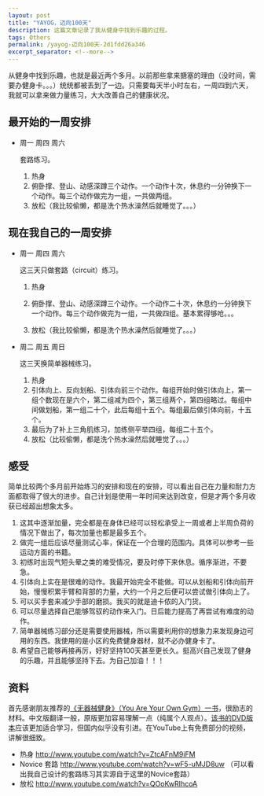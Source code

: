 ```yaml
---
layout: post
title: "YAYOG，迈向100天"
description: 这篇文章记录了我从健身中找到乐趣的过程。
tags: Others
permalink: /yayog-迈向100天-2d1fdd26a346
excerpt_separator: <!--more-->
---
```

从健身中找到乐趣，也就是最近两个多月。以前那些拿来搪塞的理由（没时间，需要办健身卡。。。）统统都被丢到了一边。只需要每天半小时左右，一周四到六天，我就可以拿来做力量练习，大大改善自己的健康状况。
<!--more-->

## 最开始的一周安排

* 周一 周四 周六

  套路练习。

  1. 热身
  1. 俯卧撑、登山、动感深蹲三个动作。一个动作十次，休息约一分钟换下一个动作。每三个动作做完为一组，一共做两组。
  1. 放松（我比较偷懒，都是洗个热水澡然后就睡觉了。。。）

## 现在我自己的一周安排

* 周一 周四 周六

  这三天只做套路（circuit）练习。

  1. 热身

  1. 俯卧撑、登山、动感深蹲三个动作。一个动作二十次，休息约一分钟换下一个动作。每三个动作做完为一组，一共做四组。基本累得够呛。。。

  1. 放松（我比较偷懒，都是洗个热水澡然后就睡觉了。。。）

* 周二 周五 周日

  这三天换简单器械练习。

  1. 热身
  1. 引体向上、反向划船、引体向前三个动作。每组开始时做引体向上，第一组个数现在是六个，第二组减为四个，第三组两个，第四组略过。每组中间做划船，第一组二十个，此后每组十五个。每组最后做引体向前，十五个。
  1. 最后为了补上三角肌练习，加练侧平举四组，每组二十五个。
  1. 放松（比较偷懒，都是洗个热水澡然后就睡觉了。。。）

## 感受

简单比较两个多月前开始练习的安排和现在的安排，可以看出自己在力量和耐力方面都取得了很大的进步。自己计划是使用一年时间来达到改变，但是才两个多月收获已经超出想象太多。

1. 这其中逐渐加量，完全都是在身体已经可以轻松承受上一周或者上半周负荷的情况下做出了，每次加量也都是最多五个。
1. 做完一组后应该尽量测试心率，保证在一个合理的范围内。具体可以参考一些运动方面的书籍。
1. 初练时出现气短头晕之类的难受情况，要及时停下来休息。循序渐进，不要急。
1. 引体向上实在是很难的动作。我最开始完全不能做。可以从划船和引体向前开始，慢慢积累手臂和背部的力量，大约一个月之后便可以尝试做引体向上了。
1. 可以买手套来减少手部的磨损。我买的就是迪卡侬的入门货。
1. 可以尽量选择自己能够驾驭的动作来入门。日后能力提高了再尝试有难度的动作。
1. 简单器械练习部分还是需要使用器械，所以需要利用你的想象力来发现身边可用的东西。我使用的是小区的免费健身器材，就不必办健身卡了。
1. 希望自己能够再接再厉，好好坚持100天甚至更长久。挺高兴自己发现了健身的乐趣，并且能够坚持下去。为自己加油！！！

## 资料

首先感谢朋友推荐的[《无器械健身》（You Are Your Own Gym）一书](http://book.douban.com/subject/11608712/)，很励志的材料。中文版翻译一般，原版更加容易理解一点（纯属个人观点）。[该书的DVD版本](http://www.amazon.com/You-Are-Your-Own-Gym/dp/B00AM7EQYC/ref=pd_sim_b_1/185-8037722-8664210)应该更加适合学习，但国内似乎没有引进。在YouTube上有免费部分的视频，讲解很细致。

* 热身 http://www.youtube.com/watch?v=ZtcAFnM9iFM
* Novice 套路 http://www.youtube.com/watch?v=wF5-uMJD8uw （可以看出我自己设计的套路练习其实源自于这里的Novice套路）
* 放松 http://www.youtube.com/watch?v=QOoKwRIhcoA
